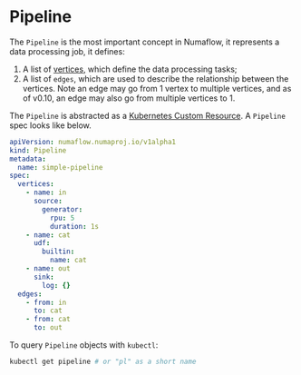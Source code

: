 # Pipeline

The `Pipeline` is the most important concept in Numaflow, it represents a data processing job, it defines:

1. A list of [vertices](vertex.md), which define the data processing tasks;
1. A list of `edges`, which are used to describe the relationship between the vertices. Note an edge may go from 1 vertex to multiple vertices, and as of v0.10, an edge may also go from multiple vertices to 1.

The `Pipeline` is abstracted as a [Kubernetes Custom Resource](https://kubernetes.io/docs/concepts/extend-kubernetes/api-extension/custom-resources/). A `Pipeline` spec looks like below.

```yaml
apiVersion: numaflow.numaproj.io/v1alpha1
kind: Pipeline
metadata:
  name: simple-pipeline
spec:
  vertices:
    - name: in
      source:
        generator:
          rpu: 5
          duration: 1s
    - name: cat
      udf:
        builtin:
          name: cat
    - name: out
      sink:
        log: {}
  edges:
    - from: in
      to: cat
    - from: cat
      to: out
```

To query `Pipeline` objects with `kubectl`:

```sh
kubectl get pipeline # or "pl" as a short name
```
